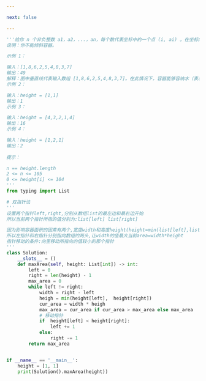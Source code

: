 ```yaml
---

next: false

---
```




<BlogInfo id="1313" title="9.盛最多水的容器" author="白日梦想猿" pv=0 read_times=0 pre_cost_time="1分4秒" category="leetcode" tag_list="['leetcode']" create_time="2021.10.22 10:28:22" update_time="2022.08.10 14:24:21" />

```python
'''给你 n 个非负整数 a1，a2，...，an，每个数代表坐标中的一个点 (i, ai) 。在坐标内画 n 条垂直线，垂直线 i 的两个端点分别为 (i, ai) 和 (i, 0) 。找出其中的两条线，使得它们与 x 轴共同构成的容器可以容纳最多的水。
说明：你不能倾斜容器。

示例 1：

输入：[1,8,6,2,5,4,8,3,7]
输出：49
解释：图中垂直线代表输入数组 [1,8,6,2,5,4,8,3,7]。在此情况下，容器能够容纳水（表示为蓝色部分）的最大值为 49。
示例 2：

输入：height = [1,1]
输出：1
示例 3：

输入：height = [4,3,2,1,4]
输出：16
示例 4：

输入：height = [1,2,1]
输出：2
 
提示：

n == height.length
2 <= n <= 105
0 <= height[i] <= 104
'''
from typing import List

# 双指针法
'''
设置两个指针left,right,分别从数组list的最左边和最右边开始
所以当前两个指针所指的值分别为:list[left] list[right]

因为影响容器面积的因素有两个,宽度width和高度height(height=min(list[left],list[right]))
所以左指针和右指针分别指向数组的两头,让width的值最大当前area=width*height
指针移动的条件:向里移动所指向的值较小的那个指针
'''
class Solution:
    __slots__ = ()
    def maxArea(self, height: List[int]) -> int:
        left = 0
        right = len(height) - 1
        max_area = 0
        while left != right:
            width = right - left
            heigh = min(height[left],  height[right])
            cur_area = width * heigh
            max_area = cur_area if cur_area > max_area else max_area
            # 移动指针
            if  height[left] < height[right]:
                left += 1
            else:
                right -= 1
        return max_area


if __name__ == '__main__':
    height = [1, 1]
    print(Solution().maxArea(height))

```



<ActionBox />
